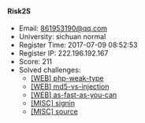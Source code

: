 #### Risk2S  

* Email: 861953190@qq.com  
* University: sichuan normal  
* Register Time: 2017-07-09 08:52:53  
* Register IP: 222.196.192.167  
* Score: 211  
* Solved challenges: 
  * [[WEB] php-weak-type](https://github.com/SniperOJ/Challenges/blob/master/web/php-weak-type.json)  
  * [[WEB] md5-vs-injection](https://github.com/SniperOJ/Challenges/blob/master/web/md5-vs-injection.json)  
  * [[WEB] as-fast-as-you-can](https://github.com/SniperOJ/Challenges/blob/master/web/as-fast-as-you-can.json)  
  * [[MISC] signin](https://github.com/SniperOJ/Challenges/blob/master/misc/signin.json)  
  * [[MISC] source](https://github.com/SniperOJ/Challenges/blob/master/misc/source.json)  
